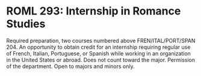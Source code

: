 # ROML 293: Internship in Romance Studies

Required preparation, two courses numbered above FREN/ITAL/PORT/SPAN 204. An opportunity to obtain credit for an internship requiring regular use of French, Italian, Portuguese, or Spanish while working in an organization in the United States or abroad. Does not count toward the major. Permission of the department. Open to majors and minors only.